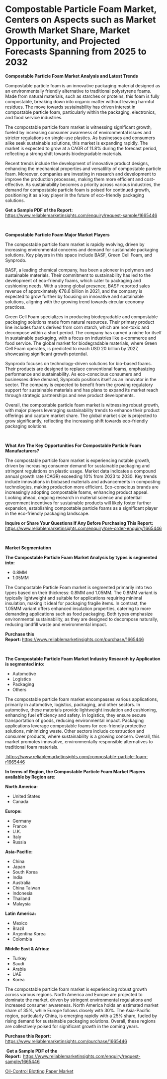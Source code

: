 <p><h1>Compostable Particle Foam Market, Centers on Aspects such as Market Growth Market Share, Market Opportunity, and Projected Forecasts Spanning from 2025 to 2032</h1></p><p><strong>Compostable Particle Foam Market Analysis and Latest Trends</strong></p>
<p><p>Compostable particle foam is an innovative packaging material designed as an environmentally friendly alternative to traditional polystyrene foams. Made from natural materials, such as starches or proteins, this foam is fully compostable, breaking down into organic matter without leaving harmful residues. The move towards sustainability has driven interest in compostable particle foam, particularly within the packaging, electronics, and food service industries.</p><p>The compostable particle foam market is witnessing significant growth, fueled by increasing consumer awareness of environmental issues and stricter regulations on single-use plastics. As businesses and consumers alike seek sustainable solutions, this market is expanding rapidly. The market is expected to grow at a CAGR of 11.8% during the forecast period, reflecting a strong shift towards biodegradable materials.</p><p>Recent trends include the development of innovative product designs, enhancing the mechanical properties and versatility of compostable particle foam. Moreover, companies are investing in research and development to improve the production processes, making them more efficient and cost-effective. As sustainability becomes a priority across various industries, the demand for compostable particle foam is poised for continued growth, positioning it as a key player in the future of eco-friendly packaging solutions.</p></p>
<p><strong>Get a Sample PDF of the Report:&nbsp;</strong> <a href="https://www.reliablemarketinsights.com/enquiry/request-sample/1665446?utm_campaign=3196&utm_medium=2&utm_source=Github&utm_content=ia&utm_term=02042025&utm_id=compostable-particle-foam">https://www.reliablemarketinsights.com/enquiry/request-sample/1665446</a></p>
<p>&nbsp;</p>
<p><strong>Compostable Particle Foam Major Market Players</strong></p>
<p><p>The compostable particle foam market is rapidly evolving, driven by increasing environmental concerns and demand for sustainable packaging solutions. Key players in this space include BASF, Green Cell Foam, and Synprodo.</p><p>BASF, a leading chemical company, has been a pioneer in polymers and sustainable materials. Their commitment to sustainability has led to the development of eco-friendly foams, which cater to packaging and cushioning needs. With a strong global presence, BASF reported sales revenue of approximately €78.6 billion in 2021, and the company is expected to grow further by focusing on innovative and sustainable solutions, aligning with the growing trend towards circular economy practices.</p><p>Green Cell Foam specializes in producing biodegradable and compostable packaging solutions made from natural resources. Their primary product line includes foams derived from corn starch, which are non-toxic and decompose within a short period. The company has carved a niche for itself in sustainable packaging, with a focus on industries like e-commerce and food service. The global market for biodegradable materials, where Green Cell Foam operates, is predicted to reach USD 20 billion by 2027, showcasing significant growth potential.</p><p>Synprodo focuses on technology-driven solutions for bio-based foams. Their products are designed to replace conventional foams, emphasizing performance and sustainability. As eco-conscious consumers and businesses drive demand, Synprodo positions itself as an innovator in the sector. The company is expected to benefit from the growing regulatory support for sustainable materials and has plans to expand its market reach through strategic partnerships and new product developments.</p><p>Overall, the compostable particle foam market is witnessing robust growth, with major players leveraging sustainability trends to enhance their product offerings and capture market share. The global market size is projected to grow significantly, reflecting the increasing shift towards eco-friendly packaging solutions.</p></p>
<p>&nbsp;</p>
<p><strong>What Are The Key Opportunities For Compostable Particle Foam Manufacturers?</strong></p>
<p><p>The compostable particle foam market is experiencing notable growth, driven by increasing consumer demand for sustainable packaging and stringent regulations on plastic usage. Market data indicates a compound annual growth rate (CAGR) exceeding 10% from 2023 to 2030. Key trends include innovations in biobased materials and advancements in composting technologies, making production more efficient. Eco-conscious brands are increasingly adopting compostable foams, enhancing product appeal. Looking ahead, ongoing research in material science and potential government incentives for sustainable products will likely foster further expansion, establishing compostable particle foams as a significant player in the eco-friendly packaging landscape.</p></p>
<p><strong>Inquire or Share Your Questions If Any Before Purchasing This Report:</strong> <a href="https://www.reliablemarketinsights.com/enquiry/pre-order-enquiry/1665446?utm_campaign=3196&utm_medium=2&utm_source=Github&utm_content=ia&utm_term=02042025&utm_id=compostable-particle-foam">https://www.reliablemarketinsights.com/enquiry/pre-order-enquiry/1665446</a></p>
<p>&nbsp;</p>
<p><strong>Market Segmentation</strong></p>
<p><strong>The Compostable Particle Foam Market Analysis by types is segmented into:</strong></p>
<p><ul><li>0.8MM</li><li>1.05MM</li></ul></p>
<p><p>The Compostable Particle Foam market is segmented primarily into two types based on their thickness: 0.8MM and 1.05MM. The 0.8MM variant is typically lightweight and suitable for applications requiring minimal insulation, making it ideal for packaging fragile items. In contrast, the 1.05MM variant offers enhanced insulation properties, catering to more demanding applications such as food packaging. Both types emphasize environmental sustainability, as they are designed to decompose naturally, reducing landfill waste and environmental impact.</p></p>
<p><strong>Purchase this Report:&nbsp;</strong><a href="https://www.reliablemarketinsights.com/purchase/1665446?utm_campaign=3196&utm_medium=2&utm_source=Github&utm_content=ia&utm_term=02042025&utm_id=compostable-particle-foam">https://www.reliablemarketinsights.com/purchase/1665446</a></p>
<p>&nbsp;</p>
<p><strong>The Compostable Particle Foam Market Industry Research by Application is segmented into:</strong></p>
<p><ul><li>Automotive</li><li>Logistics</li><li>Packaging</li><li>Others</li></ul></p>
<p><p>The compostable particle foam market encompasses various applications, primarily in automotive, logistics, packaging, and other sectors. In automotive, these materials provide lightweight insulation and cushioning, enhancing fuel efficiency and safety. In logistics, they ensure secure transportation of goods, reducing environmental impact. Packaging applications leverage compostable foams for eco-friendly protective solutions, minimizing waste. Other sectors include construction and consumer products, where sustainability is a growing concern. Overall, this market promotes innovative, environmentally responsible alternatives to traditional foam materials.</p></p>
<p><a href="https://www.reliablemarketinsights.com/compostable-particle-foam-r1665446?utm_campaign=3196&utm_medium=2&utm_source=Github&utm_content=ia&utm_term=02042025&utm_id=compostable-particle-foam">&nbsp;https://www.reliablemarketinsights.com/compostable-particle-foam-r1665446</a></p>
<p><strong>In terms of Region, the Compostable Particle Foam Market Players available by Region are:</strong></p>
<p>
    <p> <strong> North America: </strong>
        <ul>
            <li>United States</li>
            <li>Canada</li>
        </ul>
        </p> 
    <p> <strong> Europe: </strong>
        <ul>
            <li>Germany</li>
            <li>France</li>
            <li>U.K.</li>
            <li>Italy</li>
            <li>Russia</li>
        </ul>
        </p> 
    <p> <strong> Asia-Pacific: </strong>
        <ul>
            <li>China</li>
            <li>Japan</li>
            <li>South Korea</li>
            <li>India</li>
            <li>Australia</li>
            <li>China Taiwan</li>
            <li>Indonesia</li>
            <li>Thailand</li>
            <li>Malaysia</li>
        </ul>
        </p> 
    <p> <strong> Latin America: </strong>
        <ul>
            <li>Mexico</li>
            <li>Brazil</li>
            <li>Argentina Korea</li>
            <li>Colombia</li>
        </ul>
        </p> 
    <p> <strong> Middle East & Africa: </strong>
        <ul>
            <li>Turkey</li>
            <li>Saudi</li>
            <li>Arabia</li>
            <li>UAE</li>
            <li>Korea</li>
        </ul>
    </p>
    </p>
<p><p>The compostable particle foam market is experiencing robust growth across various regions. North America and Europe are projected to dominate the market, driven by stringent environmental regulations and increased consumer awareness. North America holds an estimated market share of 35%, while Europe follows closely with 30%. The Asia-Pacific region, particularly China, is emerging rapidly with a 25% share, fueled by rising demand for sustainable packaging solutions. Overall, these regions are collectively poised for significant growth in the coming years.</p></p>
<p><strong>Purchase this Report: </strong><a href="https://www.reliablemarketinsights.com/purchase/1665446?utm_campaign=3196&utm_medium=2&utm_source=Github&utm_content=ia&utm_term=02042025&utm_id=compostable-particle-foam">https://www.reliablemarketinsights.com/purchase/1665446</a></p>
<p>&nbsp;<strong>Get a Sample PDF of the Report:&nbsp;&nbsp;</strong><a href="https://www.reliablemarketinsights.com/enquiry/request-sample/1665446?utm_campaign=3196&utm_medium=2&utm_source=Github&utm_content=ia&utm_term=02042025&utm_id=compostable-particle-foam">https://www.reliablemarketinsights.com/enquiry/request-sample/1665446</a></p>
<p><strong></strong></p>
<p><p><a href="https://github.com/geyangvayora/Market-Research-Report-List-1/blob/main/oil-control-blotting-paper-market.md?utm_campaign=3196&utm_medium=2&utm_source=Github&utm_content=ia&utm_term=02042025&utm_id=compostable-particle-foam">Oil-Control Blotting Paper Market</a></p></p>
